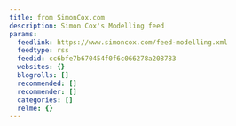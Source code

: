 ```yaml
---
title: from SimonCox.com
description: Simon Cox's Modelling feed
params:
  feedlink: https://www.simoncox.com/feed-modelling.xml
  feedtype: rss
  feedid: cc6bfe7b670454f0f6c066278a208783
  websites: {}
  blogrolls: []
  recommended: []
  recommender: []
  categories: []
  relme: {}
---
```

